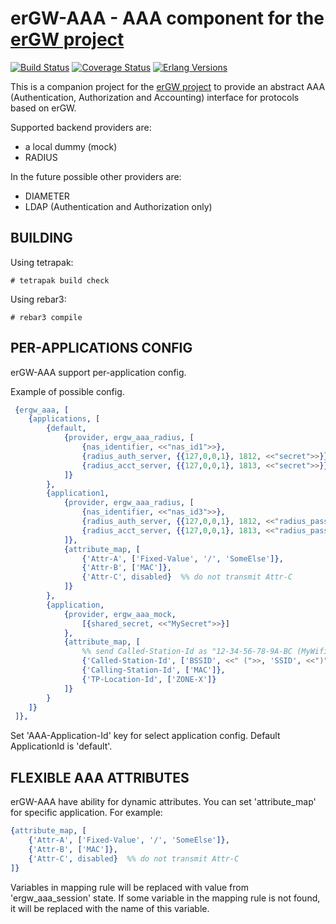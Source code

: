 erGW-AAA - AAA component for the [erGW project][1]
==================================================
[![Build Status][travis badge]][travis]
[![Coverage Status][coveralls badge]][coveralls]
[![Erlang Versions][erlang version badge]][travis]

This is a companion project for the [erGW project][1] to provide an abstract AAA (Authentication, Authorization and Accounting) interface for protocols based on erGW.

Supported backend providers are:

* a local dummy (mock)
* RADIUS

In the future possible other providers are:

* DIAMETER
* LDAP (Authentication and Authorization only)

BUILDING
--------

Using tetrapak:

    # tetrapak build check

Using rebar3:

    # rebar3 compile

PER-APPLICATIONS CONFIG
-----------------------

erGW-AAA support per-application config.

Example of possible config.

```erlang
 {ergw_aaa, [
    {applications, [
        {default,
            {provider, ergw_aaa_radius, [
                {nas_identifier, <<"nas_id1">>},
                {radius_auth_server, {{127,0,0,1}, 1812, <<"secret">>}},
                {radius_acct_server, {{127,0,0,1}, 1813, <<"secret">>}}
            ]}
        },
        {application1,
            {provider, ergw_aaa_radius, [
                {nas_identifier, <<"nas_id3">>},
                {radius_auth_server, {{127,0,0,1}, 1812, <<"radius_password">>}},
                {radius_acct_server, {{127,0,0,1}, 1813, <<"radius_password">>}}
            ]},
            {attribute_map, [
                {'Attr-A', ['Fixed-Value', '/', 'SomeElse']},
                {'Attr-B', ['MAC']},
                {'Attr-C', disabled}  %% do not transmit Attr-C
            ]}
        },
        {application,
            {provider, ergw_aaa_mock,
                [{shared_secret, <<"MySecret">>}]
            },
            {attribute_map, [
                %% send Called-Station-Id as "12-34-56-78-9A-BC (MyWifi)"
                {'Called-Station-Id', ['BSSID', <<" (">>, 'SSID', <<")">>]},
                {'Calling-Station-Id', ['MAC']},
                {'TP-Location-Id', ['ZONE-X']}
            ]}
        }
    ]}
 ]},

```

Set 'AAA-Application-Id' key for select application config.
Default ApplicationId is 'default'.

FLEXIBLE AAA ATTRIBUTES
-----------------------

erGW-AAA have ability for dynamic attributes. You can set 'attribute\_map' for
specific application. For example:

```erlang
{attribute_map, [
    {'Attr-A', ['Fixed-Value', '/', 'SomeElse']},
    {'Attr-B', ['MAC']},
    {'Attr-C', disabled}  %% do not transmit Attr-C
]}
```

Variables in mapping rule will be replaced with value from 'ergw\_aaa\_session'
state.  If some variable in the mapping rule is not found, it will be replaced
with the name of this variable.

[1]: https://github.com/travelping/ergw

<!-- Badges -->
[travis]: https://travis-ci.org/travelping/ergw_aaa
[travis badge]: https://img.shields.io/travis/travelping/ergw_aaa/master.svg?style=flat-square
[coveralls]: https://coveralls.io/github/travelping/ergw_aaa
[coveralls badge]: https://img.shields.io/coveralls/travelping/ergw_aaa/master.svg?style=flat-square
[erlang version badge]: https://img.shields.io/badge/erlang-R19.1%20to%2020.0-blue.svg?style=flat-square
